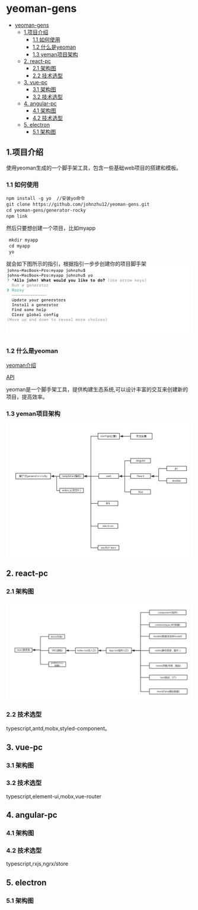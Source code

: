 
# yeoman-gens

<!-- @import "[TOC]" {cmd="toc" depthFrom=1 depthTo=6 orderedList=false} -->

<!-- code_chunk_output -->

* [yeoman-gens](#yeoman-gens)
	* [1.项目介绍](#1项目介绍)
		* [1.1 如何使用](#11-如何使用)
		* [1.2 什么是yeoman](#12-什么是yeoman)
		* [1.3 yeman项目架构](#13-yeman项目架构)
	* [2. react-pc](#2-react-pc)
		* [2.1 架构图](#21-架构图)
		* [2.2 技术选型](#22-技术选型)
	* [3. vue-pc](#3-vue-pc)
		* [3.1 架构图](#31-架构图)
		* [3.2 技术选型](#32-技术选型)
	* [4. angular-pc](#4-angular-pc)
		* [4.1 架构图](#41-架构图)
		* [4.2 技术选型](#42-技术选型)
	* [5. electron](#5-electron)
		* [5.1 架构图](#51-架构图)

<!-- /code_chunk_output -->

## 1.项目介绍

使用yeoman生成的一个脚手架工具，包含一些基础web项目的搭建和模板。

### 1.1 如何使用

```shell
npm install -g yo  //安装yo命令
git clone https://github.com/johnzhu12/yeoman-gens.git
cd yeoman-gens/generator-rocky
npm link
```

然后只要想创建一个项目，比如myapp

```shell
 mkdir myapp
 cd myapp
 yo
```

就会如下图所示的指引，根据指引一步步创建你的项目脚手架
![step1](./docs/imgs/demo1.png)

### 1.2 什么是yeoman

[yeoman介绍](http://yeoman.io)

[API](http://yeoman.io/generator/Generator.html)

yeoman是一个脚手架工具，提供构建生态系统,可以设计丰富的交互来创建新的项目，提高效率。

### 1.3 yeman项目架构

![yeoman-arch](./docs/imgs/yeoman-arch.jpg)

## 2. react-pc

### 2.1 架构图

![react-arch](./docs/imgs/react-arch.jpg)

### 2.2 技术选型

typescript,antd,mobx,styled-component。

## 3. vue-pc

### 3.1 架构图

### 3.2 技术选型

typescript,element-ui,mobx,vue-router

## 4. angular-pc

### 4.1 架构图

### 4.2 技术选型

typescript,rxjs,ngrx/store

## 5. electron

### 5.1 架构图